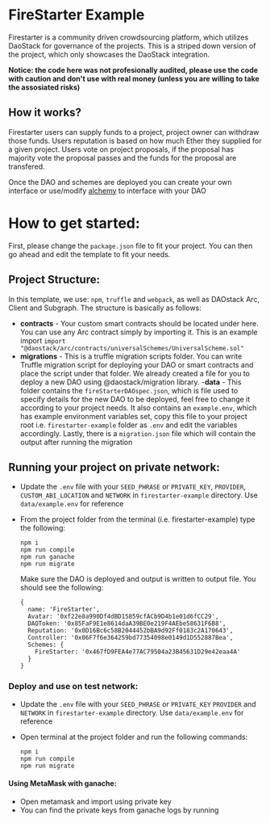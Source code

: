 # FireStarter Example

Firestarter is a community driven crowdsourcing platform, which utilizes DaoStack for governance of the projects.
This is a striped down version of the project, which only showcases the DaoStack integration.

**Notice: the code here was not profesionally audited, please use the code with caution and don't use with real money (unless you are willing to take the assosiated risks)**

## How it works?
Firestarter users can supply funds to a project, project owner can withdraw those funds.
Users reputation is based on how much Ether they supplied for a given project.
Users vote on project proposals, if the proposal has majority vote the proposal passes and the funds for the proposal are transfered.

Once the DAO and schemes are deployed you can create your own interface or use/modify [alchemy](https://github.com/daostack/alchemy) to interface with your DAO

# How to get started:

First, please change the `package.json` file to fit your project.
You can then go ahead and edit the template to fit your needs.

## Project Structure:

In this template, we use: `npm`, `truffle` and `webpack`, as well as DAOstack Arc, Client and Subgraph.
The structure is basically as follows:

- **contracts** - Your custom smart contracts should be located under here. You can use any Arc contract simply by importing it. This is an example import `import "@daostack/arc/contracts/universalSchemes/UniversalScheme.sol"`
- **migrations** - This is a truffle migration scripts folder. You can write Truffle migration script for deploying your DAO or smart contracts and place the script under that folder. We already created a file for you to deploy a new DAO using @daostack/migration library.
-**data** - This folder contains the `fireStarterDAOspec.json`, which is file used to specify details for the new DAO to be deployed, feel free to change it according to your project needs. It also contains an `example.env`, which has example environment variables set, copy this file to your project root i.e. `firestarter-example` folder as `.env` and edit the variables accordingly. Lastly, there is a `migration.json` file which will contain the output after running the migration

## Running your project on private network:

- Update the `.env` file with your `SEED_PHRASE` or `PRIVATE_KEY`, `PROVIDER`, `CUSTOM_ABI_LOCATION` and `NETWORK` in `firestarter-example` directory. Use `data/example.env` for reference
- From the project folder from the terminal (i.e. firestarter-example) type the following:

  ```
  npm i
  npm run compile
  npm run ganache
  npm run migrate
  ```

  Make sure the DAO is deployed and output is written to output file. You should see the following:
  ```
  {
    name: 'FireStarter',
    Avatar: '0xf22e8a990Df4dBD15859cfACb9D4b1e01d6fCC29',
    DAOToken: '0x85FaF9E1e8614daA39BE0e219F4AEbe58631F6B8',
    Reputation: '0x0D16Bc6c58B2044452bBA9d92Ff0183c2A170643',
    Controller: '0x06F7f6e364259bd77354098e0149d1D552887Bea',
    Schemes: { 
      FireStarter: '0x467fD9FEA4e77AC79504a23B45631D29e42eaa4A'
    }
  }
  ```

### Deploy and use on test network:

- Update the `.env` file with your `SEED_PHRASE` or `PRIVATE_KEY`  `PROVIDER` and `NETWORK` in `firestarter-example` directory. Use `data/example.env` for reference
- Open terminal at the project folder and run the following commands:

  ```
  npm i
  npm run compile
  npm run migrate
  ```

#### Using MetaMask with ganache:
  - Open metamask and import using private key
  - You can find the private keys from ganache logs by running
